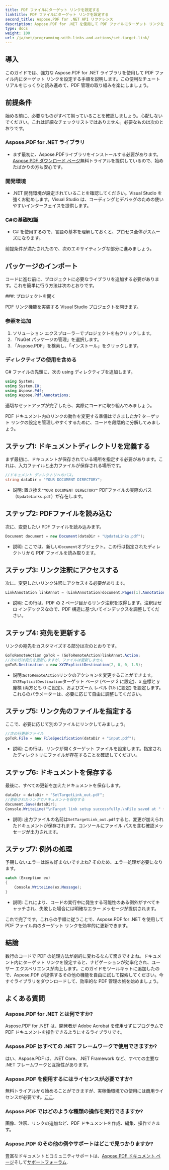 ```yaml
---
title: PDF ファイルにターゲット リンクを設定する
linktitle: PDF ファイルにターゲット リンクを設定する
second_title: Aspose.PDF for .NET API リファレンス
description: Aspose.PDF for .NET を使用して PDF ファイルにターゲット リンクを効率的に設定する方法を、ステップ バイ ステップ ガイドで学習します。ドキュメント ナビゲーションの強化に最適です。
type: docs
weight: 100
url: /ja/net/programming-with-links-and-actions/set-target-link/
---
```

## 導入

このガイドでは、強力な Aspose.PDF for .NET ライブラリを使用して PDF ファイル内にターゲット リンクを設定する手順を説明します。この便利なチュートリアルをじっくりと読み進めて、PDF 管理の取り組みを楽にしましょう。

## 前提条件

始める前に、必要なものがすべて揃っていることを確認しましょう。心配しないでください。これは詳細なチェックリストではありません。必要なものは次のとおりです。

### Aspose.PDF for .NET ライブラリ
- まず最初に、Aspose.PDFライブラリをインストールする必要があります。[Aspose PDF ダウンロード ページ](https://releases.aspose.com/pdf/net/)無料トライアルを提供しているので、始めたばかりの方も安心です。

### 開発環境
- .NET 開発環境が設定されていることを確認してください。Visual Studio を強くお勧めします。Visual Studio は、コーディングとデバッグのための使いやすいインターフェイスを提供します。

### C#の基礎知識
- C# を使用するので、言語の基本を理解しておくと、プロセス全体がスムーズになります。

前提条件が満たされたので、次のエキサイティングな部分に進みましょう。

## パッケージのインポート

コードに進む前に、プロジェクトに必要なライブラリを追加する必要があります。これを簡単に行う方法は次のとおりです。

###: プロジェクトを開く 

PDF リンク機能を実装する Visual Studio プロジェクトを開きます。

### 参照を追加 

1. ソリューション エクスプローラーでプロジェクトを右クリックします。
2. 「NuGet パッケージの管理」を選択します。
3. 「Aspose.PDF」を検索し、「インストール」をクリックします。

### ディレクティブの使用を含める 

C# ファイルの先頭に、次の using ディレクティブを追加します。
```csharp
using System;
using System.IO;
using Aspose.Pdf;
using Aspose.Pdf.Annotations;
```

適切なセットアップが完了したら、実際にコードに取り組んでみましょう。

PDF ドキュメント内のリンクの動作を変更する準備はできましたか? ターゲット リンクの設定を管理しやすくするために、コードを段階的に分解してみましょう。

## ステップ1: ドキュメントディレクトリを定義する 

まず最初に、ドキュメントが保存されている場所を指定する必要があります。これは、入力ファイルと出力ファイルが保存される場所です。 

```csharp
//ドキュメント ディレクトリへのパス。
string dataDir = "YOUR DOCUMENT DIRECTORY";
```

- 説明: 置き換え`"YOUR DOCUMENT DIRECTORY"` PDFファイルの実際のパス（`UpdateLinks.pdf`）が存在します。

## ステップ2: PDFファイルを読み込む 

次に、変更したい PDF ファイルを読み込みます。 

```csharp
Document document = new Document(dataDir + "UpdateLinks.pdf");
```

- 説明: ここでは、新しい`Document`オブジェクト。この行は指定されたディレクトリから PDF ファイルを読み取ります。

## ステップ3: リンク注釈にアクセスする 

次に、変更したいリンク注釈にアクセスする必要があります。 

```csharp
LinkAnnotation linkAnnot = (LinkAnnotation)document.Pages[1].Annotations[1];
```

- 説明: この行は、PDF の 2 ページ目からリンク注釈を取得します。注釈はゼロ インデックスなので、PDF 構造に基づいてインデックスを調整してください。

## ステップ4: 宛先を更新する

リンクの宛先をカスタマイズする部分は次のとおりです。

```csharp
GoToRemoteAction goToR = (GoToRemoteAction)linkAnnot.Action;
//次の行は宛先を更新しますが、ファイルは更新しません
goToR.Destination = new XYZExplicitDestination(2, 0, 0, 1.5);
```

- 説明:`GoToRemoteAction`リンクのアクションを変更することができます。`XYZExplicitDestination`ターゲット ページ (ページ 2 に設定)、x 座標と y 座標 (両方とも 0 に設定)、およびズーム レベル (1.5 に設定) を設定します。これらのパラメーターは、必要に応じて自由に調整してください。

## ステップ5: リンク先のファイルを指定する 

ここで、必要に応じて別のファイルにリンクしてみましょう。 

```csharp
//次の行更新ファイル
goToR.File = new FileSpecification(dataDir + "input.pdf");
```

- 説明: この行は、リンクが開くターゲット ファイルを設定します。指定されたディレクトリにファイルが存在することを確認してください。

## ステップ6: ドキュメントを保存する 

最後に、すべての更新を加えたドキュメントを保存します。 

```csharp
dataDir = dataDir + "SetTargetLink_out.pdf";
//更新されたリンクでドキュメントを保存する
document.Save(dataDir);
Console.WriteLine("\nTarget link setup successfully.\nFile saved at " + dataDir);
```

- 説明: 出力ファイルの名前は`SetTargetLink_out.pdf`すると、変更が加えられたドキュメントが保存されます。コンソールにファイル パスを含む確認メッセージが出力されます。

## ステップ7: 例外の処理 

予期しないエラーは誰も好まないですよね? そのため、エラー処理が必要になります。

```csharp
catch (Exception ex)
{
	Console.WriteLine(ex.Message);
}
```

- 説明: これにより、コードの実行中に発生する可能性のある例外がすべてキャッチされ、失敗した場合には明確なエラー メッセージが提供されます。

これで完了です。これらの手順に従うことで、Aspose.PDF for .NET を使用して PDF ファイル内のターゲット リンクを効率的に更新できます。

## 結論

数行のコードで PDF の処理方法が劇的に変わるなんて驚きですよね。ドキュメント内にターゲット リンクを設定すると、ナビゲーションが効率化され、ユーザー エクスペリエンスが向上します。このガイドをツールキットに追加したので、Aspose.PDF が提供するその他の機能を自由に試して探索してください。今すぐライブラリをダウンロードして、効率的な PDF 管理の旅を始めましょう。

## よくある質問

### Aspose.PDF for .NET とは何ですか?
Aspose.PDF for .NET は、開発者が Adobe Acrobat を使用せずにプログラムで PDF ドキュメントを操作できるようにするライブラリです。

### Aspose.PDF はすべての .NET フレームワークで使用できますか?
はい、Aspose.PDF は、.NET Core、.NET Framework など、すべての主要な .NET フレームワークと互換性があります。

### Aspose.PDF を使用するにはライセンスが必要ですか?
無料トライアルから始めることができますが、実稼働環境での使用には商用ライセンスが必要です。[ここ](https://purchase.aspose.com/buy).

### Aspose.PDF ではどのような種類の操作を実行できますか?
画像、注釈、リンクの追加など、PDF ドキュメントを作成、編集、操作できます。

### Aspose.PDF のその他の例やサポートはどこで見つかりますか?
豊富なドキュメントとコミュニティサポートは、[Aspose PDF ドキュメント ページ](https://reference.aspose.com/pdf/net/)そして[サポートフォーラム](https://forum.aspose.com/c/pdf/10).